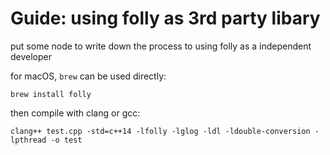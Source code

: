 # Guide: using folly as 3rd party libary

put some node to write down the process to using folly as a independent developer

for macOS, `brew` can be used directly:


```
brew install folly 
```

then compile with clang or gcc:

```
clang++ test.cpp -std=c++14 -lfolly -lglog -ldl -ldouble-conversion -lpthread -o test
```